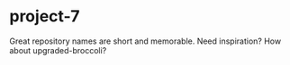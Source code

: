 # project-7
Great repository names are short and memorable. Need inspiration? How about upgraded-broccoli?
